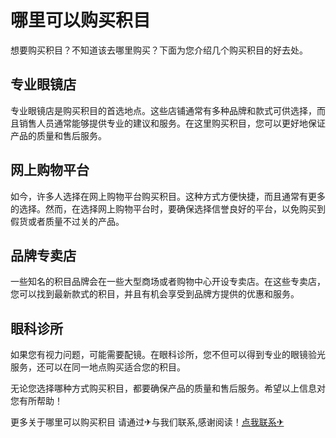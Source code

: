 # 哪里可以购买积目

想要购买积目？不知道该去哪里购买？下面为您介绍几个购买积目的好去处。

## 专业眼镜店
专业眼镜店是购买积目的首选地点。这些店铺通常有多种品牌和款式可供选择，而且销售人员通常能够提供专业的建议和服务。在这里购买积目，您可以更好地保证产品的质量和售后服务。

## 网上购物平台
如今，许多人选择在网上购物平台购买积目。这种方式方便快捷，而且通常有更多的选择。然而，在选择网上购物平台时，要确保选择信誉良好的平台，以免购买到假货或者质量不过关的产品。

## 品牌专卖店
一些知名的积目品牌会在一些大型商场或者购物中心开设专卖店。在这些专卖店，您可以找到最新款式的积目，并且有机会享受到品牌方提供的优惠和服务。

## 眼科诊所
如果您有视力问题，可能需要配镜。在眼科诊所，您不但可以得到专业的眼镜验光服务，还可以在同一地点购买适合您的积目。

无论您选择哪种方式购买积目，都要确保产品的质量和售后服务。希望以上信息对您有所帮助！

更多关于哪里可以购买积目 请通过✈与我们联系,感谢阅读！[点我联系✈](https://file.G208.com)
